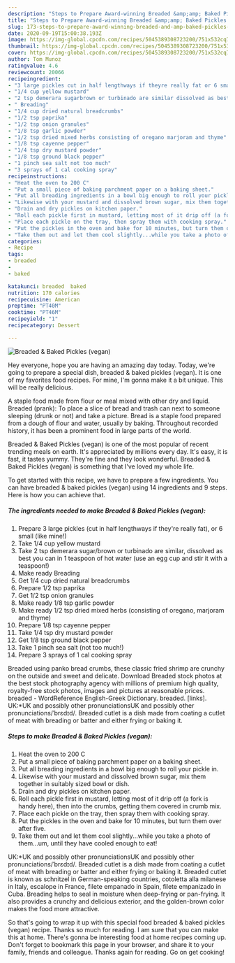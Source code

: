 ```yaml
---
description: "Steps to Prepare Award-winning Breaded &amp;amp; Baked Pickles (vegan)"
title: "Steps to Prepare Award-winning Breaded &amp;amp; Baked Pickles (vegan)"
slug: 173-steps-to-prepare-award-winning-breaded-and-amp-baked-pickles-vegan
date: 2020-09-19T15:00:38.193Z
image: https://img-global.cpcdn.com/recipes/5045389308723200/751x532cq70/breaded-baked-pickles-vegan-recipe-main-photo.jpg
thumbnail: https://img-global.cpcdn.com/recipes/5045389308723200/751x532cq70/breaded-baked-pickles-vegan-recipe-main-photo.jpg
cover: https://img-global.cpcdn.com/recipes/5045389308723200/751x532cq70/breaded-baked-pickles-vegan-recipe-main-photo.jpg
author: Tom Munoz
ratingvalue: 4.6
reviewcount: 20066
recipeingredient:
- "3 large pickles cut in half lengthways if theyre really fat or 6 small like mine"
- "1/4 cup yellow mustard"
- "2 tsp demerara sugarbrown or turbinado are similar dissolved as best you can in 1 teaspoon of hot water use an egg cup and stir it with a teaspoon"
- " Breading"
- "1/4 cup dried natural breadcrumbs"
- "1/2 tsp paprika"
- "1/2 tsp onion granules"
- "1/8 tsp garlic powder"
- "1/2 tsp dried mixed herbs consisting of oregano marjoram and thyme"
- "1/8 tsp cayenne pepper"
- "1/4 tsp dry mustard powder"
- "1/8 tsp ground black pepper"
- "1 pinch sea salt not too much"
- "3 sprays of 1 cal cooking spray"
recipeinstructions:
- "Heat the oven to 200 C"
- "Put a small piece of baking parchment paper on a baking sheet."
- "Put all breading ingredients in a bowl big enough to roll your pickle in."
- "Likewise with your mustard and dissolved brown sugar, mix them together in suitably sized bowl or dish."
- "Drain and dry pickles on kitchen paper."
- "Roll each pickle first in mustard, letting most of it drip off (a fork is handy here), then into the crumbs, getting them covered in crumb mix."
- "Place each pickle on the tray, then spray them with cooking spray."
- "Put the pickles in the oven and bake for 10 minutes, but turn them over after five."
- "Take them out and let them cool slightly...while you take a photo of them...um, until they have cooled enough to eat!"
categories:
- Recipe
tags:
- breaded
- 
- baked

katakunci: breaded  baked 
nutrition: 170 calories
recipecuisine: American
preptime: "PT40M"
cooktime: "PT46M"
recipeyield: "1"
recipecategory: Dessert

---
```



![Breaded &amp; Baked Pickles (vegan)](https://img-global.cpcdn.com/recipes/5045389308723200/751x532cq70/breaded-baked-pickles-vegan-recipe-main-photo.jpg)

Hey everyone, hope you are having an amazing day today. Today, we're going to prepare a special dish, breaded &amp; baked pickles (vegan). It is one of my favorites food recipes. For mine, I'm gonna make it a bit unique. This will be really delicious.

A staple food made from flour or meal mixed with other dry and liquid. Breaded (prank): To place a slice of bread and trash can next to someone sleeping (drunk or not) and take a picture. Bread is a staple food prepared from a dough of flour and water, usually by baking. Throughout recorded history, it has been a prominent food in large parts of the world.

Breaded &amp; Baked Pickles (vegan) is one of the most popular of recent trending meals on earth. It's appreciated by millions every day. It's easy, it is fast, it tastes yummy. They're fine and they look wonderful. Breaded &amp; Baked Pickles (vegan) is something that I've loved my whole life.


To get started with this recipe, we have to prepare a few ingredients. You can have breaded &amp; baked pickles (vegan) using 14 ingredients and 9 steps. Here is how you can achieve that.

<!--inarticleads1-->

##### The ingredients needed to make Breaded &amp; Baked Pickles (vegan):

1. Prepare 3 large pickles (cut in half lengthways if they&#39;re really fat), or 6 small (like mine!)
1. Take 1/4 cup yellow mustard
1. Take 2 tsp demerara sugar/brown or turbinado are similar, dissolved as best you can in 1 teaspoon of hot water (use an egg cup and stir it with a teaspoon!)
1. Make ready  Breading
1. Get 1/4 cup dried natural breadcrumbs
1. Prepare 1/2 tsp paprika
1. Get 1/2 tsp onion granules
1. Make ready 1/8 tsp garlic powder
1. Make ready 1/2 tsp dried mixed herbs (consisting of oregano, marjoram and thyme)
1. Prepare 1/8 tsp cayenne pepper
1. Take 1/4 tsp dry mustard powder
1. Get 1/8 tsp ground black pepper
1. Take 1 pinch sea salt (not too much!)
1. Prepare 3 sprays of 1 cal cooking spray


Breaded using panko bread crumbs, these classic fried shrimp are crunchy on the outside and sweet and delicate. Download Breaded stock photos at the best stock photography agency with millions of premium high quality, royalty-free stock photos, images and pictures at reasonable prices. breaded - WordReference English-Greek Dictionary. breaded. [links]. UK:*UK and possibly other pronunciationsUK and possibly other pronunciations/ˈbrɛdɪd/. Breaded cutlet is a dish made from coating a cutlet of meat with breading or batter and either frying or baking it. 

<!--inarticleads2-->

##### Steps to make Breaded &amp; Baked Pickles (vegan):

1. Heat the oven to 200 C
1. Put a small piece of baking parchment paper on a baking sheet.
1. Put all breading ingredients in a bowl big enough to roll your pickle in.
1. Likewise with your mustard and dissolved brown sugar, mix them together in suitably sized bowl or dish.
1. Drain and dry pickles on kitchen paper.
1. Roll each pickle first in mustard, letting most of it drip off (a fork is handy here), then into the crumbs, getting them covered in crumb mix.
1. Place each pickle on the tray, then spray them with cooking spray.
1. Put the pickles in the oven and bake for 10 minutes, but turn them over after five.
1. Take them out and let them cool slightly...while you take a photo of them...um, until they have cooled enough to eat!


UK:*UK and possibly other pronunciationsUK and possibly other pronunciations/ˈbrɛdɪd/. Breaded cutlet is a dish made from coating a cutlet of meat with breading or batter and either frying or baking it. Breaded cutlet is known as schnitzel in German-speaking countries, cotoletta alla milanese in Italy, escalope in France, filete empanado in Spain, filete empanizado in Cuba. Breading helps to seal in moisture when deep-frying or pan-frying. It also provides a crunchy and delicious exterior, and the golden-brown color makes the food more attractive. 

So that's going to wrap it up with this special food breaded &amp; baked pickles (vegan) recipe. Thanks so much for reading. I am sure that you can make this at home. There's gonna be interesting food at home recipes coming up. Don't forget to bookmark this page in your browser, and share it to your family, friends and colleague. Thanks again for reading. Go on get cooking!
